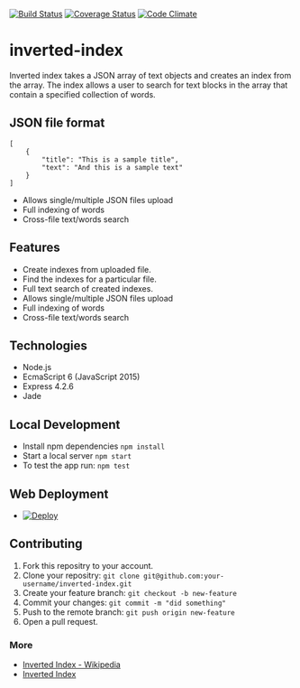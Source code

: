 [![Build Status](https://travis-ci.org/andela-venogwe/inverted-index.svg?branch=develop)](https://travis-ci.org/andela-venogwe/inverted-index) [![Coverage Status](https://coveralls.io/repos/github/andela-venogwe/inverted-index/badge.svg?branch=master)](https://coveralls.io/github/andela-venogwe/inverted-index?branch=develop) [![Code Climate](https://codeclimate.com/github/andela-venogwe/inverted-index/badges/gpa.svg)](https://codeclimate.com/github/andela-venogwe/inverted-index)

# inverted-index
Inverted index takes a JSON array of text objects and creates an index from the array. The index allows a user to search for text blocks in the array that contain a specified collection of words.

## JSON file format
```
[
    {
        "title": "This is a sample title",
        "text": "And this is a sample text"
    }
]

```

- Allows single/multiple JSON files upload
- Full indexing of words
- Cross-file text/words search

## Features
- Create indexes from uploaded file.
- Find the indexes for a particular file.
- Full text search of created indexes.
- Allows single/multiple JSON files upload
- Full indexing of words
- Cross-file text/words search

## Technologies
- Node.js
- EcmaScript 6 (JavaScript 2015)
- Express 4.2.6
- Jade

## Local Development
- Install npm dependencies `npm install`
- Start a local server `npm start`
- To test the app run: `npm test`

## Web Deployment
- [![Deploy](https://www.herokucdn.com/deploy/button.svg)](https://heroku.com/deploy?template=https://github.com/andela-venogwe/inverted-index)

## Contributing
1. Fork this repositry to your account.
1. Clone your repositry: `git clone git@github.com:your-username/inverted-index.git`
1. Create your feature branch: `git checkout -b new-feature`
1. Commit your changes: `git commit -m "did something"`
1. Push to the remote branch: `git push origin new-feature`
1. Open a pull request.

### More
- [Inverted Index - Wikipedia](https://en.wikipedia.org/wiki/Inverted_index)
- [Inverted Index](https://www.elastic.co/guide/en/elasticsearch/guide/current/inverted-index.html)
